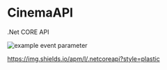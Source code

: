 # CinemaAPI
.Net CORE API



![example event parameter](https://github.com/github/docs/actions/workflows/main.yml/badge.svg?event=pull_request)

https://img.shields.io/apm/l/.netcoreapi?style=plastic
